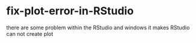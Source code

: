 # fix-plot-error-in-RStudio
there are some problem within the RStudio and windows it makes RStudio can not create plot
